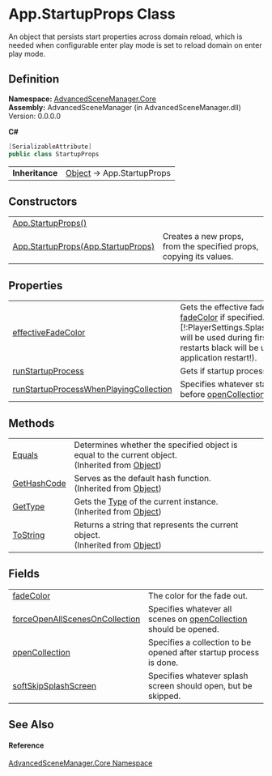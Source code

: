 # App.StartupProps Class


An object that persists start properties across domain reload, which is needed when configurable enter play mode is set to reload domain on enter play mode.



## Definition
**Namespace:** <a href="N_AdvancedSceneManager_Core">AdvancedSceneManager.Core</a>  
**Assembly:** AdvancedSceneManager (in AdvancedSceneManager.dll) Version: 0.0.0.0

**C#**
``` C#
[SerializableAttribute]
public class StartupProps
```

<table><tr><td><strong>Inheritance</strong></td><td><a href="https://learn.microsoft.com/dotnet/api/system.object" target="_blank" rel="noopener noreferrer">Object</a>  →  App.StartupProps</td></tr>
</table>



## Constructors
<table>
<tr>
<td><a href="M_AdvancedSceneManager_Core_App_StartupProps__ctor">App.StartupProps()</a></td>
<td> </td></tr>
<tr>
<td><a href="M_AdvancedSceneManager_Core_App_StartupProps__ctor_1">App.StartupProps(App.StartupProps)</a></td>
<td>Creates a new props, from the specified props, copying its values.</td></tr>
</table>

## Properties
<table>
<tr>
<td><a href="P_AdvancedSceneManager_Core_App_StartupProps_effectiveFadeColor">effectiveFadeColor</a></td>
<td>Gets the effective fade animation color, uses <a href="F_AdvancedSceneManager_Core_App_StartupProps_fadeColor">fadeColor</a> if specified. Otherwise [!:PlayerSettings.SplashScreen.backgroundColor] will be used during first startup. On subsequent restarts black will be used (ASM restart, not application restart!).</td></tr>
<tr>
<td><a href="P_AdvancedSceneManager_Core_App_StartupProps_runStartupProcess">runStartupProcess</a></td>
<td>Gets if startup process should run.</td></tr>
<tr>
<td><a href="P_AdvancedSceneManager_Core_App_StartupProps_runStartupProcessWhenPlayingCollection">runStartupProcessWhenPlayingCollection</a></td>
<td>Specifies whatever startup process should run before <a href="F_AdvancedSceneManager_Core_App_StartupProps_openCollection">openCollection</a> is opened.</td></tr>
</table>

## Methods
<table>
<tr>
<td><a href="https://learn.microsoft.com/dotnet/api/system.object.equals#system-object-equals(system-object)" target="_blank" rel="noopener noreferrer">Equals</a></td>
<td>Determines whether the specified object is equal to the current object.<br />(Inherited from <a href="https://learn.microsoft.com/dotnet/api/system.object" target="_blank" rel="noopener noreferrer">Object</a>)</td></tr>
<tr>
<td><a href="https://learn.microsoft.com/dotnet/api/system.object.gethashcode" target="_blank" rel="noopener noreferrer">GetHashCode</a></td>
<td>Serves as the default hash function.<br />(Inherited from <a href="https://learn.microsoft.com/dotnet/api/system.object" target="_blank" rel="noopener noreferrer">Object</a>)</td></tr>
<tr>
<td><a href="https://learn.microsoft.com/dotnet/api/system.object.gettype" target="_blank" rel="noopener noreferrer">GetType</a></td>
<td>Gets the <a href="https://learn.microsoft.com/dotnet/api/system.type" target="_blank" rel="noopener noreferrer">Type</a> of the current instance.<br />(Inherited from <a href="https://learn.microsoft.com/dotnet/api/system.object" target="_blank" rel="noopener noreferrer">Object</a>)</td></tr>
<tr>
<td><a href="https://learn.microsoft.com/dotnet/api/system.object.tostring" target="_blank" rel="noopener noreferrer">ToString</a></td>
<td>Returns a string that represents the current object.<br />(Inherited from <a href="https://learn.microsoft.com/dotnet/api/system.object" target="_blank" rel="noopener noreferrer">Object</a>)</td></tr>
</table>

## Fields
<table>
<tr>
<td><a href="F_AdvancedSceneManager_Core_App_StartupProps_fadeColor">fadeColor</a></td>
<td>The color for the fade out.</td></tr>
<tr>
<td><a href="F_AdvancedSceneManager_Core_App_StartupProps_forceOpenAllScenesOnCollection">forceOpenAllScenesOnCollection</a></td>
<td>Specifies whatever all scenes on <a href="F_AdvancedSceneManager_Core_App_StartupProps_openCollection">openCollection</a> should be opened.</td></tr>
<tr>
<td><a href="F_AdvancedSceneManager_Core_App_StartupProps_openCollection">openCollection</a></td>
<td>Specifies a collection to be opened after startup process is done.</td></tr>
<tr>
<td><a href="F_AdvancedSceneManager_Core_App_StartupProps_softSkipSplashScreen">softSkipSplashScreen</a></td>
<td>Specifies whatever splash screen should open, but be skipped.</td></tr>
</table>

## See Also


#### Reference
<a href="N_AdvancedSceneManager_Core">AdvancedSceneManager.Core Namespace</a>  
